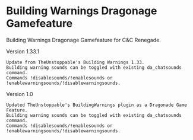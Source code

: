 # Building Warnings Dragonage Gamefeature

Building Warnings Dragonage Gamefeature for C&C Renegade.

Version 1.33.1

    Update from TheUnstoppable's Building Warnings 1.33.
    Building warning sounds can be toggled with existing da_chatsounds command.
    Commands !disablesounds/!enablesounds or !enablewarningsounds/!disablewarningsounds.

Version 1.0

    Updated TheUnstoppable's BuildingWarnings plugin as a Dragonade Game Feature.
    Building warning sounds can be toggled with existing da_chatsounds command.
    Commands !disablesounds/!enablesounds or !enablewarningsounds/!disablewarningsounds.
